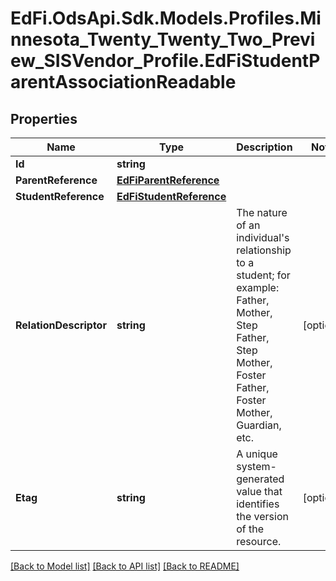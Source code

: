 # EdFi.OdsApi.Sdk.Models.Profiles.Minnesota_Twenty_Twenty_Two_Preview_SISVendor_Profile.EdFiStudentParentAssociationReadable
## Properties

Name | Type | Description | Notes
------------ | ------------- | ------------- | -------------
**Id** | **string** |  | 
**ParentReference** | [**EdFiParentReference**](EdFiParentReference.md) |  | 
**StudentReference** | [**EdFiStudentReference**](EdFiStudentReference.md) |  | 
**RelationDescriptor** | **string** | The nature of an individual&#39;s relationship to a student; for example:          Father, Mother, Step Father, Step Mother, Foster Father, Foster Mother, Guardian, etc. | [optional] 
**Etag** | **string** | A unique system-generated value that identifies the version of the resource. | [optional] 

[[Back to Model list]](../README.md#documentation-for-models) [[Back to API list]](../README.md#documentation-for-api-endpoints) [[Back to README]](../README.md)

